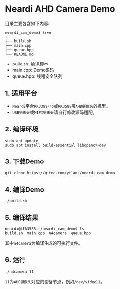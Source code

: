 # Neardi AHD Camera Demo

目录主要包含如下内容:

``` shell
neardi_cam_demo$ tree
.
├── build.sh
├── main.cpp
├── queue.hpp
└── README.md
``` 

- build.sh: 编译脚本
- main.cpp: Demo源码
- queue.hpp: 线程安全队列

## 1. 适用平台

- `Neardi`平台`RK3399Pro`或`RK3588`带`AHD摄像头`的机型。
- `USB摄像头`或`MIPI摄像头`请自行修改源码适配。

## 2. 编译环境

``` shell
sudo apt update
sudo apt install build-essential libopencv-dev   
``` 

## 3. 下载Demo

``` shell
git clone https://gitee.com/ytlans/neardi_cam_demo
``` 

## 4. 编译Demo

``` shell
./build.sh
``` 

## 5. 编译结果

``` shell
neardi@LPA3588:~/neardi_cam_demo$ ls
build.sh  main.cpp  n4camera  queue.hpp
``` 

其中`n4camera`为编译生成的可执行文件。

## 6. 运行

``` shell
./n4camera 11
```

`11`为`AHD摄像头`对应的设备节点，例如`/dev/video11`。